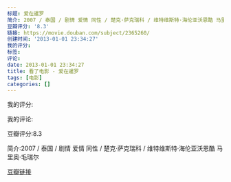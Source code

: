 ```yaml
---
标题: 爱在暹罗
简介: 2007 / 泰国 / 剧情 爱情 同性 / 楚克·萨克瑞科 / 维特维斯特·海伦亚沃恩酷 马里奥·毛瑞尔
豆瓣评分: '8.3'
链接: https://movie.douban.com/subject/2365260/
创建时间: '2013-01-01 23:34:27'
我的评分:
标签:
评论:
date: 2013-01-01 23:34:27
title: 看了电影 - 爱在暹罗
tags: [电影]
categories: []
---
```


我的评分:

我的评论:

豆瓣评分:8.3

简介:2007 / 泰国 / 剧情 爱情 同性 / 楚克·萨克瑞科 / 维特维斯特·海伦亚沃恩酷 马里奥·毛瑞尔

[豆瓣链接](https://movie.douban.com/subject/2365260/)

